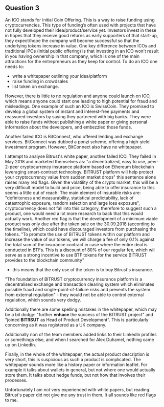 ## Question 3

An ICO stands for Initial Coin Offering. This is a way to raise funding using cryptocurrencies. This type of funding’s often used with projects that have not fully developed their idea/product/service yet. Investors invest in these in hopes that they receive  good returns as early supporters of that start-up, they expect/hope the company will become successful so that the underlying tokens increase in value. One key difference between ICOs and traditional IPOs (initial public offering) is that investing in an ICO won't result in you having ownership in that company, which is one of the main attractions for the entrepreneurs as they keep for control. To do an ICO one needs to:
* write a whitepaper outlining your idea/platform
* raise funding in crowdsales
* list token on exchange.

However, there is little to no regulation and anyone could launch on ICO, which means anyone could start one leading to high potential for fraud and misleadings. One example of such an ICO is SwissCoin. They promised to develop a global system of instant and interest-free payments and reassured investors by saying they partnered with big banks. They were able to raise funds without publishing a white paper or giving personal information about the developers, and embezzled those funds. 

Another failed ICO is BitConnect, who offered lending and exchange services. BitConnect was dubbed a ponzi scheme, offering a high-yield investment program. However, BitConnect also have no whitepaper.

I attempt to analyse Bitrust's white paper, another failed ICO. They failed in May 2018 and marketed themselves as: "a decentralized, easy to use, peer-2-peer cryptocurrency insurance platform based on Ethereum blockchain leveraging smart-contract technology. BITRUST platform will help protect your cryptocurrency value from sudden market drops" this sentence alone raises many red flags. Given the volatility of the crypto market, this will be a very difficult model to build and price, being able to offer insurance to this seems a little out of reach. The main element of insurable risks are: "definiteness and measurability, statistical predictability, lack of catastrophic exposure, random selection and large loss exposure", cryptocurrency does not fall into this category, therefore to suggest such a product, one would need a lot more research to back that this would actually work.
Another red flag is that the development of a minimum viable product was only due after the token sale on the 30.09.2018 (according to the timeline), which could have discouraged investors from purchasing the tokens. 
"To promote the use of BITRUST tokens within our platform and increase the value of our tokens, we will charge a fee of only 0.1% against the total sum of the insurance contract in case where the entire deal is conducted in BTFs. This is a discount of 80% of our regular fee, which will serve as a strong incentive to use BTF tokens for the service BITRUST provides to the blockchain community"
- this means that the only use of the token is to buy Bitrust's insurance. 

"The foundation of BITRUST cryptocurrency insurance platform is a decentralised exchange and transaction clearing system which eliminates possible fraud and single-point-of-failure risks and prevents the system from external regulation" - they would not be able to control external regulation, which sounds very dodgy.

Additionally there are some spelling mistakes in the whitepaper, which may be a bit dodgy: "further **enhace** the success of the BITRUST project" and "joined **BITRSUT** as Head of Product Development". This is particularly concerning as it was registered as a UK company.

Additionally non of the team members added links to their LinkedIn profiles or somethings else, and when I searched for Alex Duhamel, nothing came up on LinkedIn. 

Finally, in the whole of the whitepaper, the actual product description is very short, this is suspicious as such a product is complicated. The whitepaper sounds more like a history paper or information leaflet. For example it talks about wallets in general, but not where one would actually store them. It talks about hedge funds, but not how that involves their processes. 

Unfortunately I am not very experienced with white papers, but reading Bitrust's paper did not give me any trust in them. It all sounds like red flags to me. 
